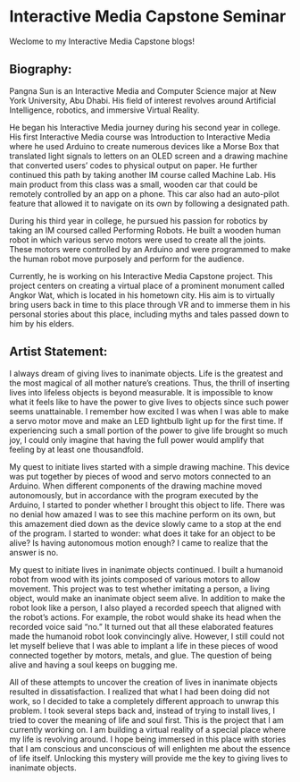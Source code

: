 # Interactive Media Capstone Seminar
Weclome to my Interactive Media Capstone blogs!


## Biography:
Pangna Sun is an Interactive Media and Computer Science major at New York University, Abu Dhabi. His field of interest revolves around Artificial Intelligence, robotics, and immersive Virtual Reality. 

He began his Interactive Media journey during his second year in college. His first Interactive Media course was Introduction to Interactive Media where he used Arduino to create numerous devices like a Morse Box that translated light signals to letters on an OLED screen and a drawing machine that converted users’ codes to physical output on paper. He further continued this path by taking another IM course called Machine Lab. His main product from this class was a small, wooden car that could be remotely controlled by an app on a phone. This car also had an auto-pilot feature that allowed it to navigate on its own by following a designated path. 

During his third year in college, he pursued his passion for robotics by taking an IM coursed called Performing Robots. He built a wooden human robot in which various servo motors were used to create all the joints. These motors were controlled by an Arduino and were programmed to make the human robot move purposely and perform for the audience. 

Currently, he is working on his Interactive Media Capstone project. This project centers on creating a virtual place of a prominent monument called Angkor Wat, which is located in his hometown city. His aim is to virtually bring users back in time to this place through VR and to immerse them in his personal stories about this place, including myths and tales passed down to him by his elders. 

## Artist Statement:

I always dream of giving lives to inanimate objects. Life is the greatest and the most magical of all mother nature’s creations. Thus, the thrill of inserting lives into lifeless objects is beyond measurable. It is impossible to know what it feels like to have the power to give lives to objects since such power seems unattainable. I remember how excited I was when I was able to make a servo motor move and make an LED lightbulb light up for the first time. If experiencing such a small portion of the power to give life brought so much joy, I could only imagine that having the full power would amplify that feeling by at least one thousandfold. 

My quest to initiate lives started with a simple drawing machine. This device was put together by pieces of wood and servo motors connected to an Arduino. When different components of the drawing machine moved autonomously, but in accordance with the program executed by the Arduino, I started to ponder whether I brought this object to life. There was no denial how amazed I was to see this machine perform on its own, but this amazement died down as the device slowly came to a stop at the end of the program. I started to wonder: what does it take for an object to be alive? Is having autonomous motion enough? I came to realize that the answer is no. 

My quest to initiate lives in inanimate objects continued.  I built a humanoid robot from wood with its joints composed of various motors to allow movement. This project was to test whether imitating a person, a living object, would make an inanimate object seem alive. In addition to make the robot look like a person, I also played a recorded speech that aligned with the robot’s actions. For example, the robot would shake its head when the recorded voice said “no.” It turned out that all these elaborated features made the humanoid robot look convincingly alive. However, I still could not let myself believe that I was able to implant a life in these pieces of wood connected together by motors, metals, and glue. The question of being alive and having a soul keeps on bugging me.  

All of these attempts to uncover the creation of lives in inanimate objects resulted in dissatisfaction.  I realized that what I had been doing did not work, so I decided to take a completely different approach to unwrap this problem. I took several steps back and, instead of trying to install lives, I tried to cover the meaning of life and soul first. This is the project that I am currently working on. I am building a virtual reality of a special place where my life is revolving around. I hope being immersed in this place with stories that I am conscious and unconscious of will enlighten me about the essence of life itself. Unlocking this mystery will provide me the key to giving lives to inanimate objects. 


